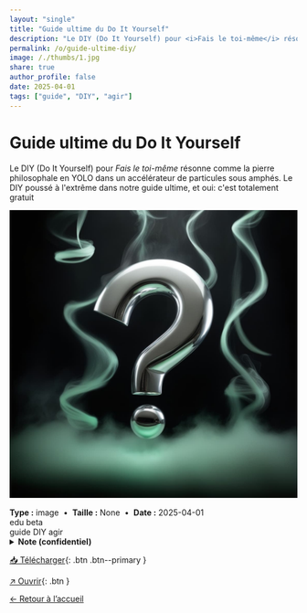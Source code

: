```yaml
---
layout: "single"
title: "Guide ultime du Do It Yourself"
description: "Le DIY (Do It Yourself) pour <i>Fais le toi-même</i> résonne comme la pierre philosophale en YOLO dans un accélérateur de particules sous amphés. Le DIY poussé à l'extrême dans notre guide ultime, et oui: c'est totalement gratuit"
permalink: /o/guide-ultime-diy/
image: /./thumbs/1.jpg
share: true
author_profile: false
date: 2025-04-01
tags: ["guide", "DIY", "agir"]
---
```

# Guide ultime du Do It Yourself

Le DIY (Do It Yourself) pour <i>Fais le toi-même</i> résonne comme la pierre philosophale en YOLO dans un accélérateur de particules sous amphés. Le DIY poussé à l'extrême dans notre guide ultime, et oui: c'est totalement gratuit

![Aperçu](/./thumbs/1.jpg)

<div class="info-box">
<strong>Type :</strong> image &nbsp;•&nbsp; <strong>Taille :</strong> None &nbsp;•&nbsp; <strong>Date :</strong> 2025-04-01
</div>

<div class="badges"><span class="badge">edu</span> <span class="badge">beta</span></div>
<div class="tags"><span class="tag">guide</span> <span class="tag">DIY</span> <span class="tag">agir</span></div>

<details class="notice--warning notice">
<summary><strong>Note (confidentiel)</strong></summary>
<p>Mot de passe: batman1234</p>
</details>

[📥 Télécharger](https://publish.obsidian.md/ouaisfieu/%F0%9F%9F%A9+DOSSIERS/Guide+Ultime+du+Do+It+Yourself+-+s.a.){: .btn .btn--primary }

[↗ Ouvrir](https://publish.obsidian.md/ouaisfieu/%F0%9F%9F%A9+DOSSIERS/Guide+Ultime+du+Do+It+Yourself+-+s.a.){: .btn }

[← Retour à l’accueil](/)
